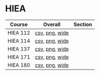 # HIEA

| Course | Overall | Section |
| ------ | ------- | ------- |
| HIEA 112 | [csv](https://github.com/UCSD-Historical-Enrollment-Data/2023Fall/blob/main/overall/HIEA%20112.csv), [png](https://raw.githubusercontent.com/UCSD-Historical-Enrollment-Data/2023Fall/main/plot_overall/HIEA%20112.png), [wide](https://raw.githubusercontent.com/UCSD-Historical-Enrollment-Data/2023Fall/main/plot_overall_wide/HIEA%20112.png) |  |
| HIEA 114 | [csv](https://github.com/UCSD-Historical-Enrollment-Data/2023Fall/blob/main/overall/HIEA%20114.csv), [png](https://raw.githubusercontent.com/UCSD-Historical-Enrollment-Data/2023Fall/main/plot_overall/HIEA%20114.png), [wide](https://raw.githubusercontent.com/UCSD-Historical-Enrollment-Data/2023Fall/main/plot_overall_wide/HIEA%20114.png) |  |
| HIEA 137 | [csv](https://github.com/UCSD-Historical-Enrollment-Data/2023Fall/blob/main/overall/HIEA%20137.csv), [png](https://raw.githubusercontent.com/UCSD-Historical-Enrollment-Data/2023Fall/main/plot_overall/HIEA%20137.png), [wide](https://raw.githubusercontent.com/UCSD-Historical-Enrollment-Data/2023Fall/main/plot_overall_wide/HIEA%20137.png) |  |
| HIEA 171 | [csv](https://github.com/UCSD-Historical-Enrollment-Data/2023Fall/blob/main/overall/HIEA%20171.csv), [png](https://raw.githubusercontent.com/UCSD-Historical-Enrollment-Data/2023Fall/main/plot_overall/HIEA%20171.png), [wide](https://raw.githubusercontent.com/UCSD-Historical-Enrollment-Data/2023Fall/main/plot_overall_wide/HIEA%20171.png) |  |
| HIEA 180 | [csv](https://github.com/UCSD-Historical-Enrollment-Data/2023Fall/blob/main/overall/HIEA%20180.csv), [png](https://raw.githubusercontent.com/UCSD-Historical-Enrollment-Data/2023Fall/main/plot_overall/HIEA%20180.png), [wide](https://raw.githubusercontent.com/UCSD-Historical-Enrollment-Data/2023Fall/main/plot_overall_wide/HIEA%20180.png) |  |
